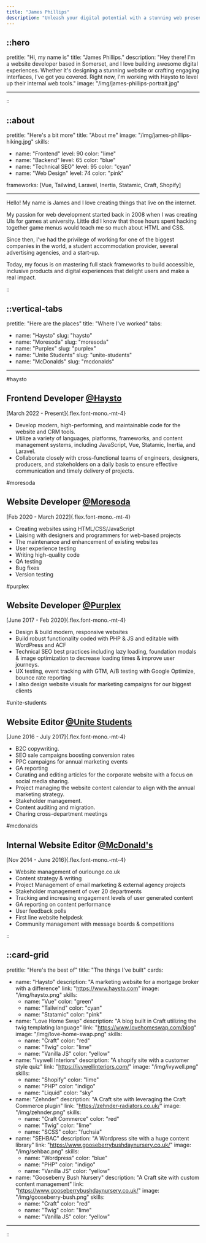 ```yaml
---
title: "James Phillips"
description: "Unleash your digital potential with a stunning web presence that captivates your audience. Let's work together to bring your brand to life."
---
```


<!-- prettier-ignore -->
::hero
---

pretitle: "Hi, my name is"
title: "James Phillips."
description: "Hey there! I'm a website developer based in Somerset, and I love building awesome digital experiences. Whether it's designing a stunning website or crafting engaging interfaces, I've got you covered. Right now, I'm working with Haysto to level up their internal web tools."
image: "/img/james-phillips-portrait.jpg"

---

::

<!-- prettier-ignore -->
::about
---

pretitle: "Here's a bit more"
title: "About me"
image: "/img/james-phillips-hiking.jpg"
skills:

- name: "Frontend"
  level: 90
  color: "lime"
- name: "Backend"
  level: 65
  color: "blue"
- name: "Technical SEO"
  level: 95
  color: "cyan"
- name: "Web Design"
  level: 74
  color: "pink"

frameworks: [Vue, Tailwind, Laravel, Inertia, Statamic, Craft, Shopify]

---

Hello! My name is James and I love creating things that live on the internet.

My passion for web development started back in 2008 when I was creating UIs for games at university. Little did I know that those hours spent hacking together game menus would teach me so much about HTML and CSS.

Since then, I've had the privilege of working for one of the biggest companies in the world, a student accommodation provider, several advertising agencies, and a start-up.

Today, my focus is on mastering full stack frameworks to build accessible, inclusive products and digital experiences that delight users and make a real impact.

::

<!-- prettier-ignore -->
::vertical-tabs
---

pretitle: "Here are the places"
title: "Where I've worked"
tabs:

- name: "Haysto"
  slug: "haysto"
- name: "Moresoda"
  slug: "moresoda"
- name: "Purplex"
  slug: "purplex"
- name: "Unite Students"
  slug: "unite-students"
- name: "McDonalds"
  slug: "mcdonalds"

---

#haysto

## Frontend Developer [@Haysto](https://www.haysto.com)

[March 2022 - Present]{.flex.font-mono.-mt-4}

- Develop modern, high-performing, and maintainable code for the website and CRM tools.
- Utilize a variety of languages, platforms, frameworks, and content management systems, including JavaScript, Vue, Statamic, Inertia, and Laravel.
- Collaborate closely with cross-functional teams of engineers, designers, producers, and stakeholders on a daily basis to ensure effective communication and timely delivery of projects.

#moresoda

## Website Developer [@Moresoda](https://moresoda.co.uk/)

[Feb 2020 - March 2022]{.flex.font-mono.-mt-4}

- Creating websites using HTML/CSS/JavaScript
- Liaising with designers and programmers for web-based projects
- The maintenance and enhancement of existing websites
- User experience testing
- Writing high-quality code
- QA testing
- Bug fixes
- Version testing

#purplex

## Website Developer [@Purplex](https://www.purplexmarketing.com/)

[June 2017 - Feb 2020]{.flex.font-mono.-mt-4}

- Design & build modern, responsive websites
- Build robust functionality coded with PHP & JS and editable with WordPress and ACF
- Technical SEO best practices including lazy loading, foundation modals & image optimization to decrease loading times & improve user journeys.
- UX testing, event tracking with GTM, A/B testing with Google Optimize, bounce rate reporting
- I also design website visuals for marketing campaigns for our biggest clients

#unite-students

## Website Editor [@Unite Students](https://www.unitestudents.com/)

[June 2016 - July 2017]{.flex.font-mono.-mt-4}

- B2C copywriting.
- SEO sale campaigns boosting conversion rates
- PPC campaigns for annual marketing events
- GA reporting
- Curating and editing articles for the corporate website with a focus on social media sharing.
- Project managing the website content calendar to align with the annual marketing strategy.
- Stakeholder management.
- Content auditing and migration.
- Charing cross-department meetings

#mcdonalds

## Internal Website Editor [@McDonald's](https://www.mcdonalds.com/gb/en-gb.html)

[Nov 2014 - June 2016]{.flex.font-mono.-mt-4}

- Website management of ourlounge.co.uk
- Content strategy & writing
- Project Management of email marketing & external agency projects
- Stakeholder management of over 20 departments
- Tracking and increasing engagement levels of user generated content
- GA reporting on content performance
- User feedback polls
- First line website helpdesk
- Community management with message boards & competitions

::

<!-- prettier-ignore -->
::card-grid
---

pretitle: "Here's the best of"
title: "The things I've built"
cards:

- name: "Haysto"
  description: "A marketing website for a mortgage broker with a difference"
  link: "https://www.haysto.com"
  image: "/img/haysto.png"
  skills:
  - name: "Vue"
    color: "green"
  - name: "Tailwind"
    color: "cyan"
  - name: "Statamic"
    color: "pink"
- name: "Love Home Swap"
  description: "A blog built in Craft utilizing the twig templating language"
  link: "https://www.lovehomeswap.com/blog"
  image: "/img/love-home-swap.png"
  skills:
  - name: "Craft"
    color: "red"
  - name: "Twig"
    color: "lime"
  - name: "Vanilla JS"
    color: "yellow"
- name: "Ivywell Interiors"
  description: "A shopify site with a customer style quiz"
  link: "https://ivywellinteriors.com/"
  image: "/img/ivywell.png"
  skills:
  - name: "Shopify"
    color: "lime"
  - name: "PHP"
    color: "indigo"
  - name: "Liquid"
    color: "sky"
- name: "Zehnder"
  description: "A Craft site with leveraging the Craft Commerce plugin"
  link: "https://zehnder-radiators.co.uk/"
  image: "/img/zehnder.png"
  skills:
  - name: "Craft Commerce"
    color: "red"
  - name: "Twig"
    color: "lime"
  - name: "SCSS"
    color: "fuchsia"
- name: "SEHBAC"
  description: "A Wordpress site with a huge content library"
  link: "https://www.gooseberrybushdaynursery.co.uk/"
  image: "/img/sehbac.png"
  skills:
  - name: "Wordpress"
    color: "blue"
  - name: "PHP"
    color: "indigo"
  - name: "Vanilla JS"
    color: "yellow"
- name: "Gooseberry Bush Nursery"
  description: "A Craft site with custom content management"
  link: "https://www.gooseberrybushdaynursery.co.uk/"
  image: "/img/gooseberry-bush.png"
  skills:
  - name: "Craft"
    color: "red"
  - name: "Twig"
    color: "lime"
  - name: "Vanilla JS"
    color: "yellow"

---

::
